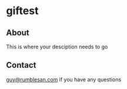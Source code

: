giftest
=======

About
-----

This is where your desciption needs to go

Contact
-------

guy@rumblesan.com if you have any questions

